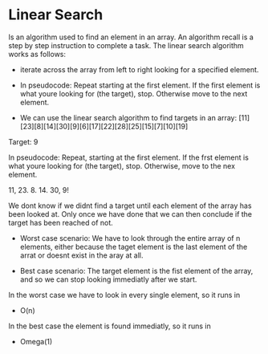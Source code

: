 # Linear Search
Is an algorithm used to find an element in an array.
An algorithm recall is a step by step instruction to complete a task.
The linear search algorithm works as follows: 
- iterate across the array from left to right looking for a specified element.

- In pseudocode:
Repeat starting at the first element.
If the first element is what youre looking for (the target), stop.
Otherwise move to the next element.


- We can use the linear search algorithm to find targets in an array:
[11][23][8][14][30][9][6][17][22][28][25][15][7][10][19]

Target: 9

In pseudocode:
Repeat, starting at the first element.
If the frst element is what youre looking for (the target), stop.
Otherwise, move to the nex element.

11, 23. 8. 14. 30, 9!

We dont know if we didnt find a target until each element of the array has been looked at.
Only once we have done that we can then conclude if the target has been reached of not.

- Worst case scenario:
We have to look through the entire array of n elements, either because the taget element is the last element of the arrat or doesnt exist in the aray at all.

- Best case scenario:
The target element is the fist element of the array, and so we can stop looking immediatly after we start.

In the worst case we have to look in every single element, so it runs in 
- O(n) 

In the best case the element is found immediatly, so it runs in 
- Omega(1)